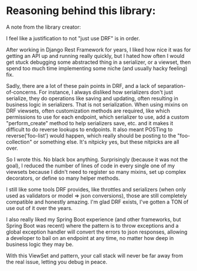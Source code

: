 # Reasoning behind this library:

A note from the library creator:

I feel like a justification to not "just use DRF" is in order.

After working in Django Rest Framework for years, I liked how nice it was for getting an API up and running really quickly, but I hated how often I would get stuck debugging some abstracted thing in a serializer, or a viewset, then spend too much time implementing some niche (and usually hacky feeling) fix.

Sadly, there are a lot of these pain points in DRF, and a lack of separation-of-concerns. For instance, I always disliked how serializers don't just serialize, they do operations like saving and updating, often resulting in business logic in serializers. That is not serialization. When using mixins on DRF viewsets, often customization methods are required, like which permissions to use for each endpoint, which serializer to use, add a custom "perform_create" method to help serializers save, etc. and it makes it difficult to do reverse lookups to endpoints. It also meant POSTing to reverse('foo-list') would happen, which really should be posting to the "foo-collection" or something else. It's nitpicky yes, but these nitpicks are all over.

So I wrote this. No black box anything. Surprisingly (because it was not the goal), I reduced the number of lines of code in every single one of my viewsets because I didn't need to register so many mixins, set up complex decorators, or define so many helper methods.

I still like some tools DRF provides, like throttles and serializers (when only used as validators or model => json conversions), those are still completely compatible and honestly amazing. I'm glad DRF exists, I've gotten a TON of use out of it over the years.

I also really liked my Spring Boot experience (and other frameworks, but Spring Boot was recent) where the pattern is to throw exceptions and a global exception handler will convert the errors to json responses, allowing a developer to bail on an endpoint at any time, no matter how deep in business logic they may be.

With this ViewSet and pattern, your call stack will never be far away from the real issue, letting you debug in peace.